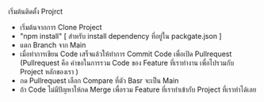 เริ่มต้นติดตั้ง Projrct
- เริ่มต้นจากการ Clone Project
- "npm install"  [ สำหรับ install dependency ที่อยู่ใน packgate.json ]
- แตก Branch จาก Main
- เมื่อทำการเขียน Code เสร็จแล้วให้ทำการ Commit Code เพื่อเปิด Pullrequest (Pullrequest คือ คำขอในการรวม Code ของ Feature ที่เราทำงาน เพื่อไปรวมกับ Project หลักของเรา )
- กด Pullrequest เลือก Compare ที่ตัว Basr จะเป็น Main
- ถ้า Code ไม่มีปัญหาให้กด Merge เพื่อรวม Feature ที่เราทำเข้ากับ Project ที่เราทำได้เลย 
